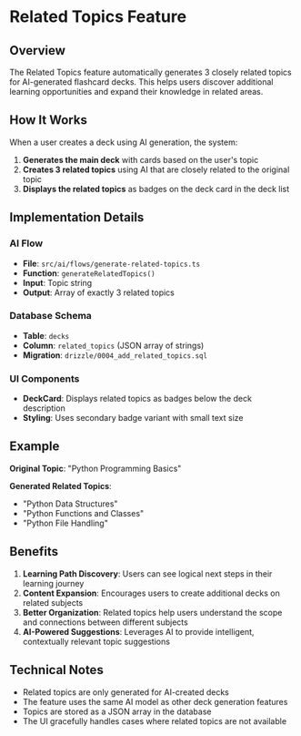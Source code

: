 # Related Topics Feature

## Overview

The Related Topics feature automatically generates 3 closely related topics for AI-generated flashcard decks. This helps users discover additional learning opportunities and expand their knowledge in related areas.

## How It Works

When a user creates a deck using AI generation, the system:

1. **Generates the main deck** with cards based on the user's topic
2. **Creates 3 related topics** using AI that are closely related to the original topic
3. **Displays the related topics** as badges on the deck card in the deck list

## Implementation Details

### AI Flow

- **File**: `src/ai/flows/generate-related-topics.ts`
- **Function**: `generateRelatedTopics()`
- **Input**: Topic string
- **Output**: Array of exactly 3 related topics

### Database Schema

- **Table**: `decks`
- **Column**: `related_topics` (JSON array of strings)
- **Migration**: `drizzle/0004_add_related_topics.sql`

### UI Components

- **DeckCard**: Displays related topics as badges below the deck description
- **Styling**: Uses secondary badge variant with small text size

## Example

**Original Topic**: "Python Programming Basics"

**Generated Related Topics**:

- "Python Data Structures"
- "Python Functions and Classes"
- "Python File Handling"

## Benefits

1. **Learning Path Discovery**: Users can see logical next steps in their learning journey
2. **Content Expansion**: Encourages users to create additional decks on related subjects
3. **Better Organization**: Related topics help users understand the scope and connections between different subjects
4. **AI-Powered Suggestions**: Leverages AI to provide intelligent, contextually relevant topic suggestions

## Technical Notes

- Related topics are only generated for AI-created decks
- The feature uses the same AI model as other deck generation features
- Topics are stored as a JSON array in the database
- The UI gracefully handles cases where related topics are not available

